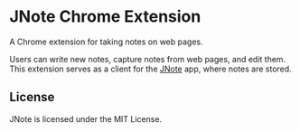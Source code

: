 # JNote Chrome Extension

A Chrome extension for taking notes on web pages.

Users can write new notes, capture notes from web pages, and edit them. This extension serves as a client for the [JNote](https://github.com/nassermohamedit/jnote) app, where notes are stored.

## License

JNote is licensed under the MIT License.
